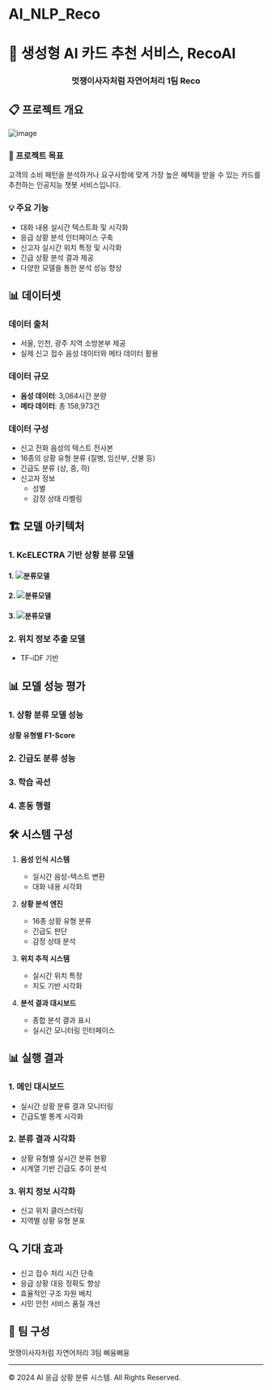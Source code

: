 # AI_NLP_Reco

# 🚨 생성형 AI 카드 추천 서비스, RecoAI

<div align="center">
  <h3>멋쟁이사자처럼 자연어처리 1팀 Reco</h3>
</div>

## 📋 프로젝트 개요
![image](https://github.com/user-attachments/assets/69a691cc-1d40-4d15-85fd-46a87accc8c2)

### 🎯 프로젝트 목표
고객의 소비 패턴을 분석하거나 요구사항에 맞게 가장 높은 혜택을 받을 수 있는 카드를 추천하는 인공지능 챗봇 서비스입니다.

### 💡 주요 기능
- 대화 내용 실시간 텍스트화 및 시각화
- 응급 상황 분석 인터페이스 구축
- 신고자 실시간 위치 특정 및 시각화
- 긴급 상황 분석 결과 제공
- 다양한 모델을 통한 분석 성능 향상

## 📊 데이터셋

### 데이터 출처
- 서울, 인천, 광주 지역 소방본부 제공
- 실제 신고 접수 음성 데이터와 메타 데이터 활용

### 데이터 규모
- **음성 데이터**: 3,064시간 분량
- **메타 데이터**: 총 158,973건

### 데이터 구성
- 신고 전화 음성의 텍스트 전사본
- 16종의 상황 유형 분류 (질병, 임산부, 산불 등)
- 긴급도 분류 (상, 중, 하)
- 신고자 정보
  - 성별
  - 감정 상태 라벨링

## 🏗️ 모델 아키텍처

### 1. KcELECTRA 기반 상황 분류 모델
#### 1. ![분류모델](/images/horizontal-multitask-electra.svg)
#### 2. ![분류모델](/images/separate-models.svg)
#### 3. ![분류모델](/images/hierarchical-model.svg)

### 2. 위치 정보 추출 모델
- TF-iDF 기반

## 📊 모델 성능 평가

### 1. 상황 분류 모델 성능

#### 상황 유형별 F1-Score

### 2. 긴급도 분류 성능

### 3. 학습 곡선

### 4. 혼동 행렬

## 🛠️ 시스템 구성

1. **음성 인식 시스템**
   - 실시간 음성-텍스트 변환
   - 대화 내용 시각화

2. **상황 분석 엔진**
   - 16종 상황 유형 분류
   - 긴급도 판단
   - 감정 상태 분석

3. **위치 추적 시스템**
   - 실시간 위치 특정
   - 지도 기반 시각화

4. **분석 결과 대시보드**
   - 종합 분석 결과 표시
   - 실시간 모니터링 인터페이스

## 📊 실행 결과

### 1. 메인 대시보드
- 실시간 상황 분류 결과 모니터링
- 긴급도별 통계 시각화

### 2. 분류 결과 시각화
- 상황 유형별 실시간 분류 현황
- 시계열 기반 긴급도 추이 분석

### 3. 위치 정보 시각화
- 신고 위치 클러스터링
- 지역별 상황 유형 분포

## 🔍 기대 효과

- 신고 접수 처리 시간 단축
- 응급 상황 대응 정확도 향상
- 효율적인 구조 자원 배치
- 시민 안전 서비스 품질 개선

## 👥 팀 구성
멋쟁이사자처럼 자연어처리 3팀 삐융삐융

---

© 2024 AI 응급 상황 분류 시스템. All Rights Reserved.
